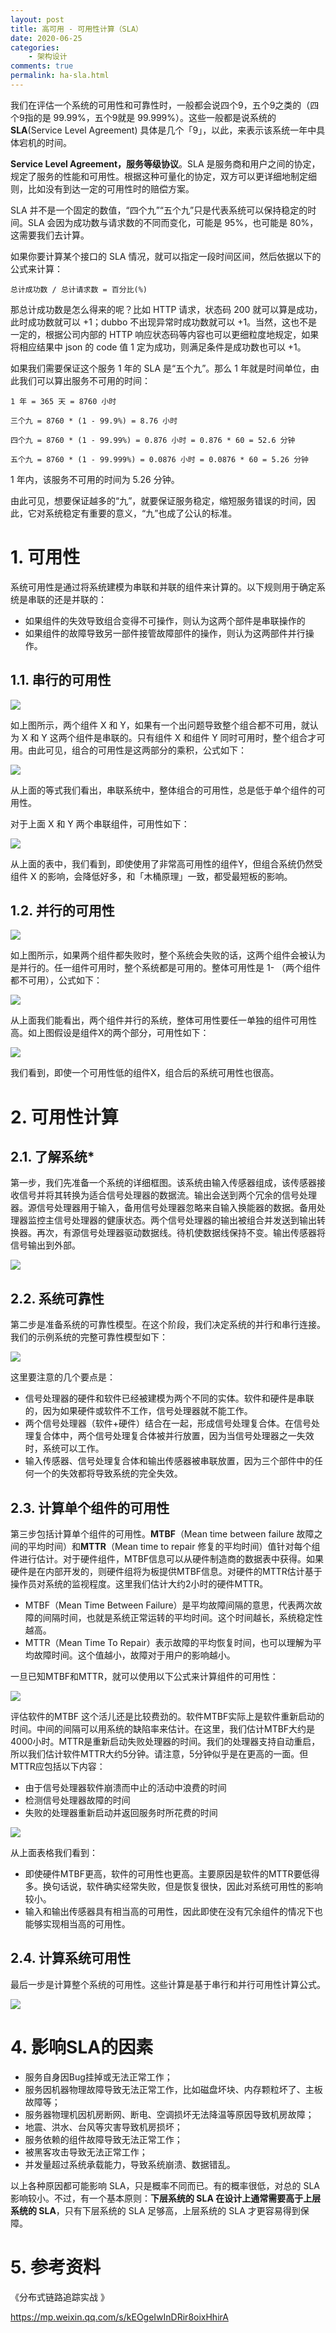 ```yaml
---
layout: post
title: 高可用 - 可用性计算（SLA）
date: 2020-06-25
categories:
    - 架构设计
comments: true
permalink: ha-sla.html
---
```


我们在评估一个系统的可用性和可靠性时，一般都会说四个9，五个9之类的（四个9指的是 99.99%，五个9就是 99.999%）。这些一般都是说系统的**SLA**(Service Level Agreement) 具体是几个「9」，以此，来表示该系统一年中具体宕机的时间。

**Service Level Agreement，服务等级协议**。SLA 是服务商和用户之间的协定，规定了服务的性能和可用性。根据这种可量化的协定，双方可以更详细地制定细则，比如没有到达一定的可用性时的赔偿方案。

SLA 并不是一个固定的数值，“四个九”“五个九”只是代表系统可以保持稳定的时间。SLA 会因为成功数与请求数的不同而变化，可能是 95%，也可能是 80%，这需要我们去计算。

如果你要计算某个接口的 SLA 情况，就可以指定一段时间区间，然后依据以下的公式来计算：

```
总计成功数 / 总计请求数 = 百分比(%)
```

那总计成功数是怎么得来的呢？比如 HTTP 请求，状态码 200  就可以算是成功，此时成功数就可以 +1；dubbo 不出现异常时成功数就可以 +1。当然，这也不是一定的，根据公司内部的 HTTP  响应状态码等内容也可以更细粒度地规定，如果将相应结果中 json 的 code 值 1 定为成功，则满足条件是成功数也可以 +1。

如果我们需要保证这个服务 1 年的 SLA 是“五个九”。那么 1 年就是时间单位，由此我们可以算出服务不可用的时间：

```
1 年 = 365 天 = 8760 小时 

三个九 = 8760 * (1 - 99.9%) = 8.76 小时 

四个九 = 8760 * (1 - 99.99%) = 0.876 小时 = 0.876 * 60 = 52.6 分钟 

五个九 = 8760 * (1 - 99.999%) = 0.0876 小时 = 0.0876 * 60 = 5.26 分钟

```

1 年内，该服务不可用的时间为 5.26 分钟。

由此可见，想要保证越多的“九”，就要保证服务稳定，缩短服务错误的时间，因此，它对系统稳定有重要的意义，“九”也成了公认的标准。

# 1. 可用性

系统可用性是通过将系统建模为串联和并联的组件来计算的。以下规则用于确定系统是串联的还是并联的：

- 如果组件的失效导致组合变得不可操作，则认为这两个部件是串联操作的
- 如果组件的故障导致另一部件接管故障部件的操作，则认为这两部件并行操作。

## 1.1. **串行的可用性**

![](/assets/images/posts/ha/ha-1.png)

如上图所示，两个组件 X 和 Y，如果有一个出问题导致整个组合都不可用，就认为 X 和 Y 这两个组件是串联的。只有组件 X 和组件 Y 同时可用时，整个组合才可用。由此可见，组合的可用性是这两部分的乘积，公式如下：

![](/assets/images/posts/ha/ha-2.png)

从上面的等式我们看出，串联系统中，整体组合的可用性，总是低于单个组件的可用性。

对于上面 X 和 Y 两个串联组件，可用性如下：

![](/assets/images/posts/ha/ha-3.png)

从上面的表中，我们看到，即使使用了非常高可用性的组件Y，但组合系统仍然受组件 X 的影响，会降低好多，和「木桶原理」一致，都受最短板的影响。

## 1.2. **并行的可用性**

![](/assets/images/posts/ha/ha-4.png)

如上图所示，如果两个组件都失败时，整个系统会失败的话，这两个组件会被认为是并行的。任一组件可用时，整个系统都是可用的。整体可用性是 1- （两个组件都不可用），公式如下：

![](/assets/images/posts/ha/ha-5.png)

从上面我们能看出，两个组件并行的系统，整体可用性要任一单独的组件可用性高。如上图假设是组件X的两个部分，可用性如下：

![](/assets/images/posts/ha/ha-6.png)

我们看到，即使一个可用性低的组件X，组合后的系统可用性也很高。

# 2. 可用性计算

## 2.1. 了解系统*

第一步，我们先准备一个系统的详细框图。该系统由输入传感器组成，该传感器接收信号并将其转换为适合信号处理器的数据流。输出会送到两个冗余的信号处理器。源信号处理器用于输入，备用信号处理器忽略来自输入换能器的数据。备用处理器监控主信号处理器的健康状态。两个信号处理器的输出被组合并发送到输出转换器。再次，有源信号处理器驱动数据线。待机使数据线保持不变。输出传感器将信号输出到外部。

![](/assets/images/posts/ha/ha-7.png)

## 2.2. **系统可靠性**

第二步是准备系统的可靠性模型。在这个阶段，我们决定系统的并行和串行连接。我们的示例系统的完整可靠性模型如下：

![](/assets/images/posts/ha/ha-8.png)

这里要注意的几个要点是：

- 信号处理器的硬件和软件已经被建模为两个不同的实体。软件和硬件是串联的，因为如果硬件或软件不工作，信号处理器就不能工作。
- 两个信号处理器（软件+硬件）结合在一起，形成信号处理复合体。在信号处理复合体中，两个信号处理复合体被并行放置，因为当信号处理器之一失效时，系统可以工作。
- 输入传感器、信号处理复合体和输出传感器被串联放置，因为三个部件中的任何一个的失效都将导致系统的完全失效。

## 2.3. **计算单个组件的可用性**

第三步包括计算单个组件的可用性。**MTBF**（Mean time between  failure 故障之间的平均时间）和**MTTR**（Mean time to repair  修复的平均时间）值针对每个组件进行估计。对于硬件组件，MTBF信息可以从硬件制造商的数据表中获得。如果硬件是在内部开发的，则硬件组将为板提供MTBF信息。对硬件的MTTR估计基于操作员对系统的监视程度。这里我们估计大约2小时的硬件MTTR。

- MTBF（Mean Time Between  Failure）是平均故障间隔的意思，代表两次故障的间隔时间，也就是系统正常运转的平均时间。这个时间越长，系统稳定性越高。
- MTTR（Mean  Time To Repair）表示故障的平均恢复时间，也可以理解为平均故障时间。这个值越小，故障对于用户的影响越小。

一旦已知MTBF和MTTR，就可以使用以下公式来计算组件的可用性：

![](/assets/images/posts/ha/ha-9.png)

评估软件的MTBF  这个活儿还是比较费劲的。软件MTBF实际上是软件重新启动的时间。中间的间隔可以用系统的缺陷率来估计。在这里，我们估计MTBF大约是4000小时。MTTR是重新启动失败处理器的时间。我们的处理器支持自动重启，所以我们估计软件MTTR大约5分钟。请注意，5分钟似乎是在更高的一面。但MTTR应包括以下内容：

- 由于信号处理器软件崩溃而中止的活动中浪费的时间
- 检测信号处理器故障的时间
- 失败的处理器重新启动并返回服务时所花费的时间

![](/assets/images/posts/ha/ha-10.png)

从上面表格我们看到：

- 即使硬件MTBF更高，软件的可用性也更高。主要原因是软件的MTTR要低得多。换句话说，软件确实经常失败，但是恢复很快，因此对系统可用性的影响较小。
- 输入和输出传感器具有相当高的可用性，因此即使在没有冗余组件的情况下也能够实现相当高的可用性。

## 2.4. **计算系统可用性**

最后一步是计算整个系统的可用性。这些计算是基于串行和并行可用性计算公式。

![](/assets/images/posts/ha/ha-11.png)

# 4. 影响SLA的因素

- 服务自身因Bug挂掉或无法正常工作；
- 服务因机器物理故障导致无法正常工作，比如磁盘坏块、内存颗粒坏了、主板故障等；
- 服务器物理机因机房断网、断电、空调损坏无法降温等原因导致机房故障；
- 地震、洪水、台风等灾害导致机房损坏；
- 服务依赖的组件故障导致无法正常工作；
- 被黑客攻击导致无法正常工作；
- 并发量超过系统承载能力，导致系统崩溃、数据错乱。

以上各种原因都可能影响 SLA，只是概率不同而已。有的概率很低，对总的 SLA 影响较小。不过，有一个基本原则：**下层系统的 SLA 在设计上通常需要高于上层系统的 SLA**，只有下层系统的 SLA 足够高，上层系统的 SLA 才更容易得到保障。

# 5. 参考资料

《分布式链路追踪实战 》

https://mp.weixin.qq.com/s/kEOgeIwInDRir8oixHhirA